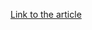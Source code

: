 [Link to the article](https://proofpoint.com/us/threat-insight/post/parasite-http-rat-cooks-stew-stealthy-tricks)
